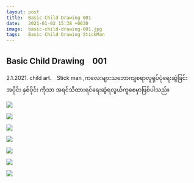 ```yaml
---
layout: post
title:  Basic Child Drawing 001
date:   2021-01-02 15:38 +0630
image:  basic-child-drawing-001.jpg
tags:   Basic Child Drawing StickMan
---
```

## Basic Child Drawing　001
2.1.2021. child art.　Stick man ,ကလေးများသဘောကျစရာလူရုပ်ပုံရေးဆွဲခြင်း　အပိုင်း နှစ်ပိုင်း ကိုသာ အရင်သိထားရင်ရေးဆွဲရလွယ်ကူစေမှာဖြစ်ပါသည်။

![]({{site.baseurl}}/img/basic-child-drawing-001/01-01.jpg)

![]({{site.baseurl}}/img/basic-child-drawing-001/01-02.jpg)

![]({{site.baseurl}}/img/basic-child-drawing-001/01-03.jpg)

![]({{site.baseurl}}/img/basic-child-drawing-001/01-04.jpg)

![]({{site.baseurl}}/img/basic-child-drawing-001/01-05.jpg)

![]({{site.baseurl}}/img/basic-child-drawing-001/01-06.jpg)

![]({{site.baseurl}}/img/basic-child-drawing-001/01-07.jpg)

